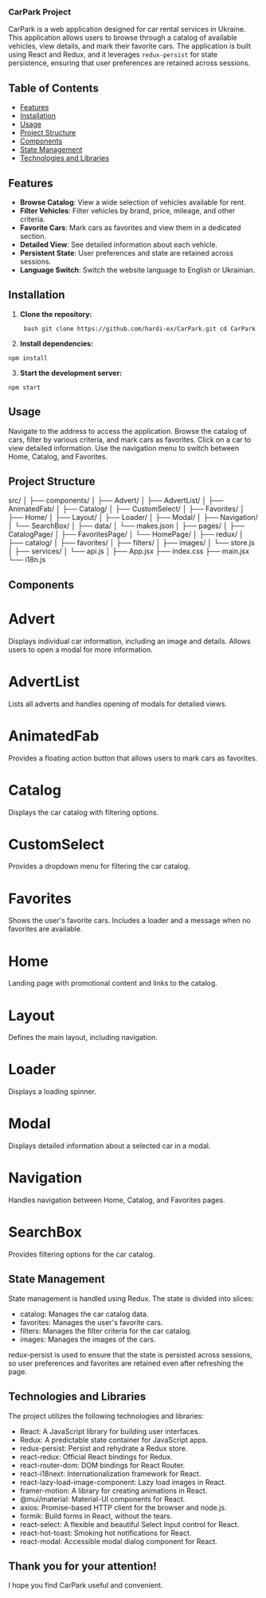 ### CarPark Project

CarPark is a web application designed for car rental services in Ukraine. This application allows users to browse through a catalog of available vehicles, view details, and mark their favorite cars. The application is built using React and Redux, and it leverages `redux-persist` for state persistence, ensuring that user preferences are retained across sessions.

## Table of Contents

- [Features](#features)
- [Installation](#installation)
- [Usage](#usage)
- [Project Structure](#project-structure)
- [Components](#components)
- [State Management](#state-management)
- [Technologies and Libraries](#technologies-and-libraries)

## Features

- **Browse Catalog**: View a wide selection of vehicles available for rent.
- **Filter Vehicles**: Filter vehicles by brand, price, mileage, and other criteria.
- **Favorite Cars**: Mark cars as favorites and view them in a dedicated section.
- **Detailed View**: See detailed information about each vehicle.
- **Persistent State**: User preferences and state are retained across sessions.
- **Language Switch**: Switch the website language to English or Ukrainian.

## Installation

1. **Clone the repository:**

   ` bash git clone https://github.com/hardi-ex/CarPark.git cd CarPark`

2. **Install dependencies:**

`npm install`

3. **Start the development server:**

`npm start`

## Usage

Navigate to the address to access the application.
Browse the catalog of cars, filter by various criteria, and mark cars as favorites.
Click on a car to view detailed information.
Use the navigation menu to switch between Home, Catalog, and Favorites.

## Project Structure

src/
│
├── components/
│ ├── Advert/
│ ├── AdvertList/
│ ├── AnimatedFab/
│ ├── Catalog/
│ ├── CustomSelect/
│ ├── Favorites/
│ ├── Home/
│ ├── Layout/
│ ├── Loader/
│ ├── Modal/
│ ├── Navigation/
│ └── SearchBox/
│
├── data/
│ └── makes.json
│
├── pages/
│ ├── CatalogPage/
│ ├── FavoritesPage/
│ └── HomePage/
│
├── redux/
│ ├── catalog/
│ ├── favorites/
│ ├── filters/
│ ├── images/
│ └── store.js
│
├── services/
│ └── api.js
│
├── App.jsx
├── index.css
├── main.jsx
└── i18n.js

## Components

# Advert

Displays individual car information, including an image and details. Allows users to open a modal for more information.

# AdvertList

Lists all adverts and handles opening of modals for detailed views.

# AnimatedFab

Provides a floating action button that allows users to mark cars as favorites.

# Catalog

Displays the car catalog with filtering options.

# CustomSelect

Provides a dropdown menu for filtering the car catalog.

# Favorites

Shows the user's favorite cars. Includes a loader and a message when no favorites are available.

# Home

Landing page with promotional content and links to the catalog.

# Layout

Defines the main layout, including navigation.

# Loader

Displays a loading spinner.

# Modal

Displays detailed information about a selected car in a modal.

# Navigation

Handles navigation between Home, Catalog, and Favorites pages.

# SearchBox

Provides filtering options for the car catalog.

## State Management

State management is handled using Redux. The state is divided into slices:

- catalog: Manages the car catalog data.
- favorites: Manages the user's favorite cars.
- filters: Manages the filter criteria for the car catalog.
- images: Manages the images of the cars.

redux-persist is used to ensure that the state is persisted across sessions, so user preferences and favorites are retained even after refreshing the page.

## Technologies and Libraries

The project utilizes the following technologies and libraries:

- React: A JavaScript library for building user interfaces.
- Redux: A predictable state container for JavaScript apps.
- redux-persist: Persist and rehydrate a Redux store.
- react-redux: Official React bindings for Redux.
- react-router-dom: DOM bindings for React Router.
- react-i18next: Internationalization framework for React.
- react-lazy-load-image-component: Lazy load images in React.
- framer-motion: A library for creating animations in React.
- @mui/material: Material-UI components for React.
- axios: Promise-based HTTP client for the browser and node.js.
- formik: Build forms in React, without the tears.
- react-select: A flexible and beautiful Select Input control for React.
- react-hot-toast: Smoking hot notifications for React.
- react-modal: Accessible modal dialog component for React.

## Thank you for your attention!

I hope you find CarPark useful and convenient.
